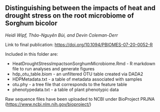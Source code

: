## Distinguishing between the impacts of heat and drought stress on the root microbiome of Sorghum bicolor
*Heidi Wipf, Thảo-Nguyên Bùi, and Devin Coleman-Derr*

Link to final publication: https://doi.org/10.1094/PBIOMES-07-20-0052-R

Included in this folder are:
+ HeatDroughtStressImpactsonSorghumMicrobiome.Rmd - R markdown file to run analyses and generate figures
+ hdp_otu_table.biom - an unfiltered OTU table created via DADA2
+ HDPMetadata.txt - a table of metadata associated with samples
+ otu.phy - a tree file that corresponds to the feature table
+ phenotypedata.txt - a table of plant phenotypic data

Raw sequence files have been uploaded to NCBI under BioProject PRJNA (https://www.ncbi.nlm.nih.gov/bioproject/)
